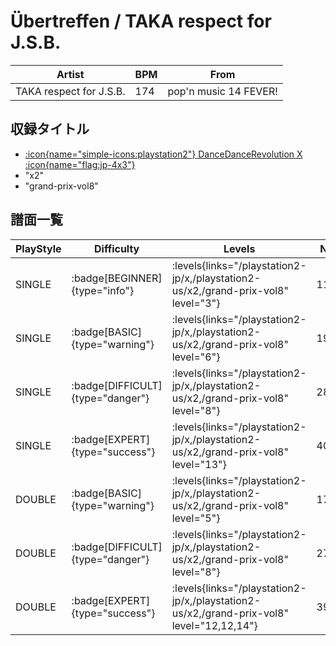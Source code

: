 # Übertreffen / TAKA respect for J.S.B.

|Artist|BPM|From|
|------|---|----|
|TAKA respect for J.S.B.|174|pop'n music 14 FEVER!|

## 収録タイトル

- [:icon{name="simple-icons:playstation2"} DanceDanceRevolution X :icon{name="flag:jp-4x3"}](/playstation2-jp/x)
- "x2"
- "grand-prix-vol8"

## 譜面一覧

|PlayStyle|Difficulty|Levels|Notes|Movie|
|---------|----------|------|-----|-----|
|SINGLE| :badge[BEGINNER]{type="info"}| :levels{links="/playstation2-jp/x,/playstation2-us/x2,/grand-prix-vol8" level="3"}|116/0||
|SINGLE| :badge[BASIC]{type="warning"}| :levels{links="/playstation2-jp/x,/playstation2-us/x2,/grand-prix-vol8" level="6"}|196/14||
|SINGLE| :badge[DIFFICULT]{type="danger"}| :levels{links="/playstation2-jp/x,/playstation2-us/x2,/grand-prix-vol8" level="8"}|286/7||
|SINGLE| :badge[EXPERT]{type="success"}| :levels{links="/playstation2-jp/x,/playstation2-us/x2,/grand-prix-vol8" level="13"}|405/9||
|DOUBLE| :badge[BASIC]{type="warning"}| :levels{links="/playstation2-jp/x,/playstation2-us/x2,/grand-prix-vol8" level="5"}|179/5||
|DOUBLE| :badge[DIFFICULT]{type="danger"}| :levels{links="/playstation2-jp/x,/playstation2-us/x2,/grand-prix-vol8" level="8"}|277/8||
|DOUBLE| :badge[EXPERT]{type="success"}| :levels{links="/playstation2-jp/x,/playstation2-us/x2,/grand-prix-vol8" level="12,12,14"}|391/3||
